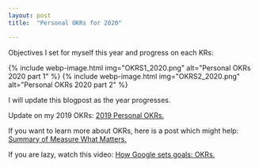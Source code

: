 ```yaml
---
layout: post
title:  "Personal OKRs for 2020"

---
```


Objectives I set for myself this year and progress on each KRs:

{% include webp-image.html img="OKRS1_2020.png" alt="Personal OKRs 2020 part 1" %}
{% include webp-image.html img="OKRS2_2020.png" alt="Personal OKRs 2020 part 2" %}

I will update this blogpost as the year progresses.

Update on my 2019 OKRs: [2019 Personal OKRs.](https://manassaloi.com/2019/11/01/personal-OKRs-update-2019.html)

If you want to learn more about OKRs, here is a post which might help: [Summary of Measure What Matters.](https://manassaloi.com/booksummaries/2016/03/02/measure-what-matters-doerr.html)

If you are lazy, watch this video: [How Google sets goals: OKRs.](https://www.youtube.com/watch?v=mJB83EZtAjc)
